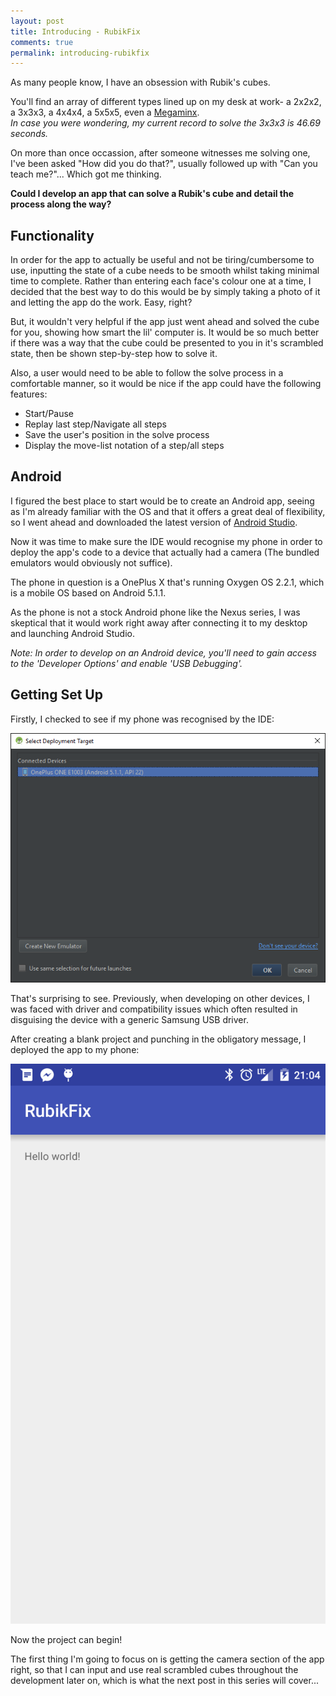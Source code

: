 ```yaml
---
layout: post
title: Introducing - RubikFix
comments: true
permalink: introducing-rubikfix
---
```


As many people know, I have an obsession with Rubik's cubes.

You'll find an array of different types lined up on my desk at work- a 2x2x2, a 3x3x3, a 4x4x4, a 5x5x5, even a <a href="https://en.wikipedia.org/wiki/Megaminx">Megaminx</a>.
<br/><i>In case you were wondering, my current record to solve the 3x3x3 is 46.69 seconds.</i>

On more than once occassion, after someone witnesses me solving one, I've been asked "How did you do that?", usually followed up with "Can you teach me?"... Which got me thinking.

<b>Could I develop an app that can solve a Rubik's cube and detail the process along the way?</b>


## Functionality

In order for the app to actually be useful and not be tiring/cumbersome to use, inputting the state of a cube needs to be smooth whilst taking minimal time to complete.
Rather than entering each face's colour one at a time, I decided that the best way to do this would be by simply taking a photo of it and letting the app do the work. Easy, right?

But, it wouldn't very helpful if the app just went ahead and solved the cube for you, showing how smart the lil' computer is. It would be so much better if there was a way that the cube could be presented to you in it's scrambled state, then be shown step-by-step how to solve it.

Also, a user would need to be able to follow the solve process in a comfortable manner, so it would be nice if the app could have the following features:

* Start/Pause
* Replay last step/Navigate all steps
* Save the user's position in the solve process
* Display the move-list notation of a step/all steps


## Android

I figured the best place to start would be to create an Android app, seeing as I'm already familiar with the OS and that it offers a great deal of flexibility, so I went ahead and downloaded the latest version of <a href="http://developer.android.com/sdk/index.html">Android Studio</a>.

Now it was time to make sure the IDE would recognise my phone in order to deploy the app's code to a device that actually had a camera (The bundled emulators would obviously not suffice).

The phone in question is a OnePlus X that's running Oxygen OS 2.2.1, which is a mobile OS based on Android 5.1.1.

As the phone is not a stock Android phone like the Nexus series, I was skeptical that it would work right away after connecting it to my desktop and launching Android Studio.

<i>Note: In order to develop on an Android device, you'll need to gain access to the 'Developer Options' and enable 'USB Debugging'.</i>


## Getting Set Up

Firstly, I checked to see if my phone was recognised by the IDE:

![RubikFix Connected Devices](/assets/images/android-studio-connected-devices.png)

That's surprising to see. Previously, when developing on other devices, I was faced with driver and compatibility issues which often resulted in disguising the device with a generic Samsung USB driver.

After creating a blank project and punching in the obligatory message, I deployed the app to my phone:

![RubikFix Hello World](/assets/images/rubikfix-hello-world.png)

Now the project can begin!

The first thing I'm going to focus on is getting the camera section of the app right, so that I can input and use real scrambled cubes throughout the development later on, which is what the next post in this series will cover...